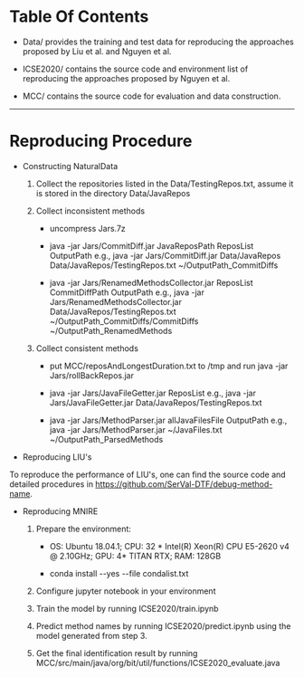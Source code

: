 # Table Of Contents

- Data/ provides the training and test data for reproducing the approaches proposed by Liu et al. and Nguyen et al.

- ICSE2020/ contains the source code and environment list of reproducing the approaches proposed by Nguyen et al.

- MCC/ contains the source code for evaluation and data construction.

-------------------

# Reproducing Procedure

- Constructing NaturalData

   1. Collect the repositories listed in the Data/TestingRepos.txt, assume it is stored in the directory Data/JavaRepos
   
   2. Collect inconsistent methods
   
      * uncompress Jars.7z
	  
      * java -jar Jars/CommitDiff.jar JavaReposPath ReposList OutputPath
      e.g., java -jar Jars/CommitDiff.jar Data/JavaRepos Data/JavaRepos/TestingRepos.txt ~/OutputPath_CommitDiffs
	  
      * java -jar Jars/RenamedMethodsCollector.jar ReposList CommitDiffPath OutputPath
      e.g., java -jar Jars/RenamedMethodsCollector.jar Data/JavaRepos/TestingRepos.txt ~/OutputPath_CommitDiffs/CommitDiffs ~/OutputPath_RenamedMethods
	  
   3. Collect consistent methods
   
      * put MCC/reposAndLongestDuration.txt to /tmp and run java -jar Jars/rollBackRepos.jar 
	  
      * java -jar Jars/JavaFileGetter.jar ReposList
      e.g., java -jar Jars/JavaFileGetter.jar Data/JavaRepos/TestingRepos.txt 
	  
      * java -jar Jars/MethodParser.jar allJavaFilesFile OutputPath
      e.g., java -jar Jars/MethodParser.jar ~/JavaFiles.txt ~/OutputPath_ParsedMethods
	  
      
- Reproducing LIU's

To reproduce the performance of LIU's, one can find the source code and detailed procedures in https://github.com/SerVal-DTF/debug-method-name.

- Reproducing MNIRE

   1. Prepare the environment: 
   
      * OS: Ubuntu 18.04.1; CPU: 32 * Intel(R) Xeon(R) CPU E5-2620 v4 @ 2.10GHz; GPU: 4* TITAN RTX; RAM: 128GB
	  
      * conda install --yes --file condalist.txt
	  
   2. Configure jupyter notebook in your environment
   
   3. Train the model by running ICSE2020/train.ipynb
   
   4. Predict method names by running ICSE2020/predict.ipynb using the model generated from step 3.
   
   5. Get the final identification result by running MCC/src/main/java/org/bit/util/functions/ICSE2020_evaluate.java
